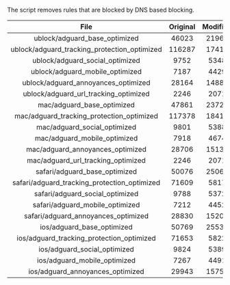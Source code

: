 The script removes rules that are blocked by DNS based blocking.


| File | Original | Modified |
|:----:|:-----:|:-----:|
| ublock/adguard_base_optimized | 46023 | 21964 |
| ublock/adguard_tracking_protection_optimized | 116287 | 17418 |
| ublock/adguard_social_optimized | 9752 | 5348 |
| ublock/adguard_mobile_optimized | 7187 | 4429 |
| ublock/adguard_annoyances_optimized | 28164 | 14881 |
| ublock/adguard_url_tracking_optimized | 2246 | 2071 |
| mac/adguard_base_optimized | 47861 | 23721 |
| mac/adguard_tracking_protection_optimized | 117378 | 18412 |
| mac/adguard_social_optimized | 9801 | 5388 |
| mac/adguard_mobile_optimized | 7918 | 4674 |
| mac/adguard_annoyances_optimized | 28706 | 15137 |
| mac/adguard_url_tracking_optimized | 2246 | 2071 |
| safari/adguard_base_optimized | 50076 | 25069 |
| safari/adguard_tracking_protection_optimized | 71609 | 5817 |
| safari/adguard_social_optimized | 9788 | 5372 |
| safari/adguard_mobile_optimized | 7212 | 4452 |
| safari/adguard_annoyances_optimized | 28830 | 15209 |
| ios/adguard_base_optimized | 50769 | 25532 |
| ios/adguard_tracking_protection_optimized | 71653 | 5822 |
| ios/adguard_social_optimized | 9824 | 5389 |
| ios/adguard_mobile_optimized | 7267 | 4491 |
| ios/adguard_annoyances_optimized | 29943 | 15759 |